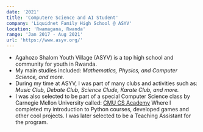 ```yaml
---
date: '2021'
title: 'Computere Science and AI Student'
company: 'Liquidnet Family High School @ ASYV'
location: 'Rwamagana, Rwanda'
range: 'Jan 2017 - Aug 2021'
url: 'https://www.asyv.org/'
---
```


- Agahozo Shalom Youth Village (ASYV) is a top high school and community for youth in Rwanda.
- My main studies included: <i>Mathematics, Physics, and Computer Science, and more.</i>
- During my time at ASYV, I was part of many clubs and activities such as: <i>Music Club, Debate Club, Science Clude, Karate Club, and more.</i>
- I was also selected to be part of a special Computer Science class by Carnegie Mellon University called: <a href="[cmu.cs.academy.edu](https://academy.cs.cmu.edu/)">CMU CS Academy</a> Where I completed my introduction to Python courses, developed games and other cool projects. I was later selected to be a Teaching Assistant for the program.
